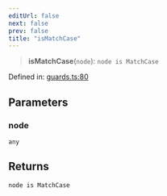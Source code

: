 ```yaml
---
editUrl: false
next: false
prev: false
title: "isMatchCase"
---
```


> **isMatchCase**(`node`): `node is MatchCase`

Defined in: [guards.ts:80](https://github.com/rcs-agents/rcs-lang/blob/68cb652ba691370490e2f22c44219c82067584e3/packages/ast/src/guards.ts#L80)

## Parameters

### node

`any`

## Returns

`node is MatchCase`
